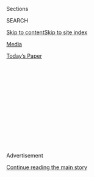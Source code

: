 <div id="app">

<div>

<div>

<div>

<div class="NYTAppHideMasthead css-1q2w90k e1suatyy0">

<div class="section css-ui9rw0 e1suatyy2">

<div class="css-eph4ug er09x8g0">

<div class="css-6n7j50">

</div>

<span class="css-1dv1kvn">Sections</span>

<div class="css-10488qs">

<span class="css-1dv1kvn">SEARCH</span>

</div>

[Skip to content](#site-content)[Skip to site
index](#site-index)

</div>

<div id="masthead-section-label" class="css-1wr3we4 eaxe0e00">

[Media](https://www.nytimes3xbfgragh.onion/section/business/media)

</div>

<div class="css-10698na e1huz5gh0">

</div>

</div>

<div id="masthead-bar-one" class="section hasLinks css-15hmgas e1csuq9d3">

<div class="css-uqyvli e1csuq9d0">

</div>

<div class="css-1uqjmks e1csuq9d1">

</div>

<div class="css-9e9ivx">

[](https://myaccount.nytimes3xbfgragh.onion/auth/login?response_type=cookie&client_id=vi)

</div>

<div class="css-1bvtpon e1csuq9d2">

[Today’s
Paper](https://www.nytimes3xbfgragh.onion/section/todayspaper)

</div>

</div>

</div>

</div>

<div data-aria-hidden="false">

<div id="site-content" data-role="main">

<div>

<div class="css-1aor85t" style="opacity:0.000000001;z-index:-1;visibility:hidden">

<div class="css-1hqnpie">

<div class="css-epjblv">

<span class="css-17xtcya">[Media](/section/business/media)</span><span class="css-x15j1o">|</span><span class="css-fwqvlz">Pulitzer
Prize: 2019 Winners
List</span>

</div>

<div class="css-k008qs">

<div class="css-1iwv8en">

<span class="css-18z7m18"></span>

<div>

</div>

</div>

<span class="css-1n6z4y">https://nyti.ms/2XdBQEf</span>

<div class="css-1705lsu">

<div class="css-4xjgmj">

<div class="css-4skfbu" data-role="toolbar" data-aria-label="Social Media Share buttons, Save button, and Comments Panel with current comment count" data-testid="share-tools">

  - 
  - 
  - 
  - 
    
    <div class="css-6n7j50">
    
    </div>

  - 

</div>

</div>

</div>

</div>

</div>

</div>

<div class="css-13pd83m">

</div>

<div id="top-wrapper" class="css-1sy8kpn">

<div id="top-slug" class="css-l9onyx">

Advertisement

</div>

[Continue reading the main
story](#after-top)

<div class="ad top-wrapper" style="text-align:center;height:100%;display:block;min-height:250px">

<div id="top" class="place-ad" data-position="top" data-size-key="top">

</div>

</div>

<div id="after-top">

</div>

</div>

<div>

<div id="sponsor-wrapper" class="css-1hyfx7x">

<div id="sponsor-slug" class="css-19vbshk">

Supported by

</div>

[Continue reading the main
story](#after-sponsor)

<div id="sponsor" class="ad sponsor-wrapper" style="text-align:center;height:100%;display:block">

</div>

<div id="after-sponsor">

</div>

</div>

<div class="css-186x18t">

</div>

<div class="css-1vkm6nb ehdk2mb0">

# Pulitzer Prize: 2019 Winners List

</div>

From meritorious public service for coverage of the deadly shooting
rampage at Marjory Stoneman Douglas High School to a special citation to
the “Queen of Soul,” here is the full list of winners and finalists.

<div class="css-18e8msd">

<div class="css-vp77d3 epjyd6m0">

<div class="css-1baulvz">

By <span class="css-1baulvz last-byline" itemprop="name">The New York
Times</span>

</div>

</div>

  - April 15,
    2019

  - 
    
    <div class="css-4xjgmj">
    
    <div class="css-d8bdto" data-role="toolbar" data-aria-label="Social Media Share buttons, Save button, and Comments Panel with current comment count" data-testid="share-tools">
    
      - 
      - 
      - 
      - 
        
        <div class="css-6n7j50">
        
        </div>
    
      - 
    
    </div>
    
    </div>

</div>

</div>

<div class="section meteredContent css-1r7ky0e" name="articleBody" itemprop="articleBody">

<div class="css-79elbk" data-testid="photoviewer-wrapper">

<div class="css-z3e15g" data-testid="photoviewer-wrapper-hidden">

</div>

<div class="css-1a48zt4 ehw59r15" data-testid="photoviewer-children">

![<span class="css-16f3y1r e13ogyst0" data-aria-hidden="true">The South
Florida Sun Sentinel newsroom after the paper was awarded the Pulitzer
Prize for public service for its coverage of the massacre at Marjory
Stoneman Douglas High School.
</span><span class="css-cnj6d5 e1z0qqy90" itemprop="copyrightHolder"><span class="css-1ly73wi e1tej78p0">Credit...</span><span>Reuters</span></span>](https://static01.graylady3jvrrxbe.onion/images/2019/04/15/business/15PULITZER-sunsentinel-staff/merlin_153568356_a4464a3e-a20f-4df9-9977-7e3122268952-articleLarge.jpg?quality=75&auto=webp&disable=upscale)

</div>

</div>

<div class="css-1fanzo5 StoryBodyCompanionColumn">

<div class="css-53u6y8">

PUBLIC SERVICE

## The South Florida Sun Sentinel

The Sun Sentinel’s sweeping coverage of the causes and consequences of
the deadly mass shooting at Marjory Stoneman Douglas High School in
Parkland, Fla., shaped the national gun safety debate and prompted
changes in local policies. The paper addressed a [culture of
leniency](https://www.sun-sentinel.com/local/broward/parkland/florida-school-shooting/fl-florida-school-shooting-discipline-20180510-story.html)
at Broward County schools, blunders by the sheriff’s office in
[responding to the
attack](http://projects.sun-sentinel.com/2018/sfl-parkland-school-shooting-critical-moments/)
and attempts by officials to [mask their
failures](https://www.sun-sentinel.com/local/broward/parkland/florida-school-shooting/fl-florida-school-shooting-district-secrecy-20181112-story.html).

**Finalists** ProPublica, The Washington Post

BREAKING NEWS REPORTING

## Staff of The Pittsburgh Post-Gazette

“I don’t think there’s a single person on the staff who didn’t
contribute” to covering the shooting deaths of 11 worshipers at the Tree
of Life synagogue, said Keith Burris, the paper’s executive editor. A
[visceral
account](https://newsinteractive.post-gazette.com/pittsburgh-squirrel-hill-synagogue-massacre/)
of the attack began with the first words of the Mourners’ Kaddish, a
Jewish prayer for the dead, rendered in Hebrew. Other articles examined
the victims’ lives, the [harrowing
experiences](https://www.post-gazette.com/news/crime-courts/2018/10/29/tree-of-life-witness-barry-werber-shooting-pittsburgh/stories/201810290101)
of survivors and the quick reactions of [911 center
workers](https://www.post-gazette.com/news/crime-courts/2018/11/01/tree-of-life-synagogue-shooting-allegheny-county-911-dispatcher-pittsburgh/stories/201811010157).

**Finalists** The Chico Enterprise-Record; South Florida Sun Sentinel

INVESTIGATIVE REPORTING

## Matt Hamilton, Harriet Ryan and Paul Pringle  
of The Los Angeles Times

The Los Angeles Times was honored for a [series of
articles](https://www.latimes.com/local/lanow/la-me-times-pulitzer-george-tyndall-usc-20190414-story.html)
that exposed a pattern of abuse by a University of Southern California
gynecologist, Dr. George Tyndall, who was accused of sexually abusing
hundreds of students at a campus clinic over the course of three decades
The allegations led to the resignation of the university’s president and
prompted local, state and federal investigations.

**Finalists** David Barstow, Susanne Craig and Russ Buettner of The New
York Times; Kathleen McGrory and Neil Bedi of The Tampa Bay
Times

</div>

</div>

<div class="css-79elbk" data-testid="photoviewer-wrapper">

<div class="css-z3e15g" data-testid="photoviewer-wrapper-hidden">

</div>

<div class="css-1a48zt4 ehw59r15" data-testid="photoviewer-children">

<div class="css-1xdhyk6 erfvjey0">

<span class="css-1ly73wi e1tej78p0">Image</span>

<div class="css-zjzyr8">

<div data-testid="lazyimage-container" style="height:257.77777777777777px">

</div>

</div>

</div>

<span class="css-16f3y1r e13ogyst0" data-aria-hidden="true">Susanne
Craig addressing The New York Times newsroom after she, Russ Buettner,
to her right, and David Barstow, to Mr. Buettner's right, won the
Pulitzer Prize for explanatory reporting.
</span><span class="css-cnj6d5 e1z0qqy90" itemprop="copyrightHolder"><span class="css-1ly73wi e1tej78p0">Credit...</span><span>Hiroko
Masuike/The New York Times</span></span>

</div>

</div>

<div class="css-1fanzo5 StoryBodyCompanionColumn">

<div class="css-53u6y8">

EXPLANATORY REPORTING

## David Barstow, Susanne Craig and Russ Buettner  
of The New York Times

The [18-month
investigation](https://www.nytimes3xbfgragh.onion/interactive/2018/10/02/us/politics/donald-trump-tax-schemes-fred-trump.html?module=inline)
of President Trump’s finances debunked his claims of self-made wealth
and revealed a business empire "riddled with tax dodges," the Pulitzer
committee said. The series led city and state officials in New York to
open investigations into whether Mr. Trump and his family had underpaid
taxes on his father’s real estate empire and participated in fraudulent
tax schemes. This is the fourth Pulitzer for Mr. Barstow; Ms. Craig, 51,
and Mr. Buettner, 57, have been finalists.

**Finalists** Kyra Gurney, Nicholas Nehamas, Jay Weaver and Jim Wyss of
The Miami Herald; Aaron Glanz and Emmanuel Martinez of Reveal/The Center
for Investigative Reporting; Staff of The Washington Post

</div>

</div>

<div>

</div>

<div class="css-1fanzo5 StoryBodyCompanionColumn">

<div class="css-53u6y8">

LOCAL REPORTING

## Staff of The Advocate, Baton Rouge, La.

The Advocate was honored for its
[investigation](https://www.theadvocate.com/new_orleans/news/courts/article_a03f02d2-fcf5-11e8-937c-fb85ceb6d9d3.html)
of a Louisiana law that allowed juries to convict defendants without
unanimous verdicts. In the series' [first
installation](https://www.theadvocate.com/new_orleans/news/courts/article_16fd0ece-32b1-11e8-8770-33eca2a325de.html),
the reporters revealed how the framers of the state’s Constitution noted
explicitly that the law would perpetuate “the supremacy of the
Anglo-Saxon race in Louisiana." After the series appeared, Louisiana
voters amended their Constitution to require unanimous verdicts. "It
seemed to help turn the tide," said Gordon Russell, one of the reporters
on the series.

**Finalists** Barbara Laker, Wendy Ruderman, Dylan Purcell and Jessica
Griffin of The Philadelphia Inquirer; Brandon Stahl, Jennifer Bjorhus,
MaryJo Webster and Renée Jones Schneider of the Star Tribune of
Minneapolis, Minn.

NATIONAL REPORTING

## Staff of The Wall Street Journal

The Wall Street Journal won the national reporting prize for its
[articles on hush money
payments](https://www.wsj.com/articles/trumps-hush-money-11545349433?mod=article_inline)
made to two women who claimed during the 2016 presidential campaign that
they had sexual encounters with Donald J. Trump. “To see the story
unfold the way it did and reach the president was just incredible,” said
Michael Rothfeld, one of The Journal reporters who contributed to the
coverage. “For me, it's just the story of a lifetime.”

</div>

</div>

<div class="css-1fanzo5 StoryBodyCompanionColumn">

<div class="css-53u6y8">

**Finalists** Staff of Associated Press; Staff of The New York Times
with contributions from Carole Cadwalladr of The Guardian/The Observer

INTERNATIONAL
REPORTING

## Maggie Michael, Maad al-Zikry and Nariman El-Mofty  
of Associated Press; Staff of Reuters, with notable contributions from Wa Lone and Kyaw Soe Oo

The Reuters staff and two reporters specifically were honored for
“[expertly
exposing](https://www.reuters.com/investigates/section/myanmar-rohingya/)
the military units and Buddhist villagers responsible for the systematic
expulsion and murder of Rohingya Muslims from Myanmar.” The reporters,
Wa Lone, 33, and Kyaw Soe Oo, 29, were arrested in December 2017 and
later sentenced to [seven years in
prison](https://www.nytimes3xbfgragh.onion/2018/09/03/world/asia/myanmar-reuters-journalists-sentenced-trial.html)
for reporting on the atrocities. Stephen J. Adler, Reuters’ top editor,
said he was “thrilled” for the recognition, but “deeply distressed” that
they reporters were still imprisoned.

Ms. Michael, Mr. al-Zikry and Ms. El-Mofty won for [their
series](https://apnews.com/YemenDirtyWar) “detailing the atrocities of
the war in Yemen, including theft of food aid, deployment of child
soldiers and torture of prisoners.” The journalists documented, in text,
video and photography, the civilian deaths caused by United States
drones and interviewed torture victims in Yemen’s civil war. Ms. Michael
[told](https://apnews.com/44f2f36b0c7b46b19b2fa32e6904b06c) The
Associated Press that she and her colleagues were “very happy to be able
to draw some attention” to the story.

**Finalist** Rukmini Callimachi of The New York Times

FEATURE WRITING

## Hannah Dreier of ProPublica

Ms. Dreier’s detailed portraits of [Salvadoran
immigrants](https://www.propublica.org/series/ms-13-on-long-island) were
cited for exposing how their lives had been destroyed “by a botched
federal crackdown on the international criminal gang MS-13.” After Ms.
Dreier, 32, heard President Trump tie immigration to gang violence, her
reporting revealed that immigrants were often victims of the crime
groups. “What was so cruel was that this population was being preyed
upon,” she said. The series was published jointly with The New York
Times Magazine, Newsday and New York magazine.

**Finalists** Deanna Pan and Jennifer Berry Hawes of The Post and
Courier, Charleston, S.C., and Elizabeth Bruenig of The Washington Post

COMMENTARY

## Tony Messenger of The St. Louis Post-Dispatch

Mr. Messenger, The Post-Dispatch’s metro columnist, was cited for a
[series of
pieces](https://www.stltoday.com/news/local/metro/post-dispatch-columnist-tony-messenger-wins-pulitzer-prize/article_ef22909b-12a9-510c-802f-48d0a66cb16c.html)
that exposed how poor people convicted of misdemeanor crimes were
charged fees for their time in jail, sometimes leading to years of debt
and further imprisonment. The columns resulted in a ruling by the
Missouri Supreme Court that the practice was illegal, although Mr.
Messenger, 52, said it persists. In an interview, he called it “a story
of human tragedy.”

**Finalists** Caitlin Flanagan of The Atlantic*;* Melinda Henneberger of
The Kansas City Star

CRITICISM

## Carlos Lozada of The Washington Post

Mr. Lozada, 47, The Post’s [nonfiction book
critic](https://www.washingtonpost.com/people/carlos-lozada), won for
reviews and essays on politics, truth, immigration and American identity
in the Trump era. In an interview, he called it “an irony of the time”
that a president with seemingly few literary interests had fueled such a
publishing explosion of topical work. “It’s a really rich time to dig in
to books as means to understand what is going on right now,” he said.

</div>

</div>

<div class="css-1fanzo5 StoryBodyCompanionColumn">

<div class="css-53u6y8">

**Finalists** Manohla Dargis of The New York Times*;* Jill Lepore of The
New
Yorker

</div>

</div>

<div class="css-79elbk" data-testid="photoviewer-wrapper">

<div class="css-z3e15g" data-testid="photoviewer-wrapper-hidden">

</div>

<div class="css-1a48zt4 ehw59r15" data-testid="photoviewer-children">

<div class="css-1xdhyk6 erfvjey0">

<span class="css-1ly73wi e1tej78p0">Image</span>

<div class="css-zjzyr8">

<div data-testid="lazyimage-container" style="height:257.77777777777777px">

</div>

</div>

</div>

<span class="css-16f3y1r e13ogyst0" data-aria-hidden="true">Brent
Staples in The New York Times newsroom on Monday after he won the
Pulitzer Prize for editorial writing.
</span><span class="css-cnj6d5 e1z0qqy90" itemprop="copyrightHolder"><span class="css-1ly73wi e1tej78p0">Credit...</span><span>Hiroko
Masuike/The New York Times</span></span>

</div>

</div>

<div class="css-1fanzo5 StoryBodyCompanionColumn">

<div class="css-53u6y8">

EDITORIAL WRITING

## Brent Staples of The New York Times

Mr. Staples, a member of The Times’s editorial board, was cited for his
writing on racial justice and culture, including pieces about how the
suffrage movement betrayed black women, Southern newspapers’ role in
lynchings and the Afrofuturism behind the movie “Black Panther.”

In [a collection of his
work](https://www.nytimes3xbfgragh.onion/2019/04/15/opinion/brent-staples-pulitzer-prize.html)
published on Monday, The Times wrote that Mr. Staples, 67, “has sought
to correct the parts of the national narrative on race that have been
sanitized and distorted.”

**Finalists** The **** editorial board of The Advocate in Baton Rouge,
La., and the editorial board of The Capital Gazette in Annapolis, Md.

EDITORIAL CARTOONING

## Darrin Bell, freelancer

Mr. Bell, whose [work](http://darrinbell.com/) is syndicated by King
Features, won for cartoons that addressed racial injustice and political
turmoil surrounding the Trump administration. He was cited for “calling
out lies, hypocrisy and fraud.” He is the first African-American winner
in the category, a Pulitzer spokeswoman confirmed. “All the nights I
called home and told my wife and kids I had to stay at the office to
cover something that just happened were not for nothing,” he said in an
email.

**Finalists** Ken Fisher, freelancer, Rob Rogers,
freelancer

</div>

</div>

<div class="css-79elbk" data-testid="photoviewer-wrapper">

<div class="css-z3e15g" data-testid="photoviewer-wrapper-hidden">

</div>

<div class="css-1a48zt4 ehw59r15" data-testid="photoviewer-children">

<div class="css-1xdhyk6 erfvjey0">

<span class="css-1ly73wi e1tej78p0">Image</span>

<div class="css-zjzyr8">

<div data-testid="lazyimage-container" style="height:257.77777777777777px">

</div>

</div>

</div>

<span class="css-16f3y1r e13ogyst0" data-aria-hidden="true">One of the
pictures that earned the photography staff of Reuters the Pulitzer Prize
for breaking news photography for coverage of the flow of migrants from
Central and South
America.</span><span class="css-cnj6d5 e1z0qqy90" itemprop="copyrightHolder"><span class="css-1ly73wi e1tej78p0">Credit...</span><span>Adrees
Latif/Reuters</span></span>

</div>

</div>

<div class="css-1fanzo5 StoryBodyCompanionColumn">

<div class="css-53u6y8">

BREAKING NEWS PHOTOGRAPHY

## Photography Staff of Reuters

The photography staff of Reuters won the prize for breaking news
photography for its [series of
photos](https://www.reuters.com/news/picture/reuters-wins-pulitzer-prize-for-migrant-idUSRTX6RS1A)
titled “On the Migrant Trail to America.” Taken by 11 photographers, the
winning images, inventive and heart-wrenching in equal measure, conveyed
the violent conditions that Central American migrants were leaving
behind in their homelands, and the harsh response they received from the
authorities when they got to the United States.

</div>

</div>

<div class="css-1fanzo5 StoryBodyCompanionColumn">

<div class="css-53u6y8">

**Finalists** Noah Berger, John Locher and Ringo H.W. Chiu of Associated
Press; Staff of Associated Press

<div class="css-79elbk" data-testid="photoviewer-wrapper">

<div class="css-z3e15g" data-testid="photoviewer-wrapper-hidden">

</div>

<div class="css-1a48zt4 ehw59r15" data-testid="photoviewer-children">

<div class="css-zgakxe erfvjey0">

<span class="css-1ly73wi e1tej78p0">Image</span>

<div class="css-zjzyr8">

<div data-testid="lazyimage-container" style="height:580px">

</div>

</div>

</div>

<span class="css-16f3y1r e13ogyst0" data-aria-hidden="true">Lorenzo
Tugnoli of The Washington Post, the winner of the Pulitzer Prize for
feature photography.
</span><span class="css-cnj6d5 e1z0qqy90" itemprop="copyrightHolder"><span class="css-1ly73wi e1tej78p0">Credit...</span><span>The
Pulitzer Prizes, via Associated Press</span></span>

</div>

</div>

FEATURE PHOTOGRAPHY

## Lorenzo Tugnoli of The Washington Post

Some of the pictures Lorenzo Tugnoli, 39, [has taken in
Yemen](https://www.washingtonpost.com/graphics/2018/world/amp-stories/photos-of-war-in-yemen/)
could be from anywhere: a young girl having her height measured, veiled
women in a classroom. That these images alternate with photos of
starving infants and armed men in camouflage only heightens their
impact. In an interview, Mr. Tugnoli said he had tried to balance
depictions of the extent and immediacy of the tragedy with pictures that
displayed deep respect for their subjects’ everyday lives.

**Finalists** Craig F. Walker of The Boston Globe; ** Maggie Steber and
Lynn Johnson of National Geographic

FICTION

## The Overstory by Richard Powers (W.W. Norton)

Mr. Powers, 61, is known as a brainy novelist, but “[The
Overstory](https://www.nytimes3xbfgragh.onion/2018/04/09/books/review/overstory-richard-powers.html)”
tested even his intellectual capacity: Its central characters are trees.
The environmental plot involves humans, but also communication occurring
in nature. Mr. Powers called the Pulitzer Prize “an astonishing
recognition,” and he said the reception to the novel proved to him that
readers were “hungry for a story that takes the nonhuman seriously, and
tries to reconnect the human to a world we’re so alienated from.”

**Finalists** “The Great Believers,” by Rebecca Makkai (Viking Books);
“There There,” by Tommy Orange (Alfred A. Knopf)

DRAMA

## Fairview by Jackie Sibblies Drury

Ms. Drury’s [dazzling
play](https://www.nytimes3xbfgragh.onion/2018/06/17/theater/review-theater-as-sabotage-in-the-dazzling-fairview.html)
appears at first to be a family comedy, but subverts expectations with a
head-spinning shift in content and form that forces theatergoers to
think in new ways about race and the white gaze. Ms. Drury, 37, said she
was trying “to communicate to white people what it’s like walking around
in a body of color and having people judge you.” The play, which debuted
last year at Soho Rep, will return in June [at Theater for a New
Audience](https://www.tfana.org/current-season/fairview/overview).

</div>

</div>

<div class="css-1fanzo5 StoryBodyCompanionColumn">

<div class="css-53u6y8">

**Finalists** “Dance Nation,” by Claire Barron; “What the Constitution
Means to Me,” by Heidi
Schreck.

<div class="css-79elbk" data-testid="photoviewer-wrapper">

<div class="css-z3e15g" data-testid="photoviewer-wrapper-hidden">

</div>

<div class="css-1a48zt4 ehw59r15" data-testid="photoviewer-children">

<div class="css-zgakxe erfvjey0">

<span class="css-1ly73wi e1tej78p0">Image</span>

<div class="css-zjzyr8">

<div data-testid="lazyimage-container" style="height:587.7333333333332px">

</div>

</div>

</div>

<span class="css-16f3y1r e13ogyst0" data-aria-hidden="true">"Frederick
Douglass: Prophet of Freedom," by David W. Blight, winner of the
Pulitzer Prize for
history.</span><span class="css-cnj6d5 e1z0qqy90" itemprop="copyrightHolder"><span class="css-1ly73wi e1tej78p0">Credit...</span><span>Simon
& Schuster, via Associated
Press</span></span>

</div>

</div>

HISTORY

## Frederick Douglass: Prophet of Freedom by David W. Blight (Simon & Schuster)

Mr. Blight, a professor at Yale University, was cited for “a
breathtaking history” that traced Douglass’s transformation from runaway
slave to one of the most profound thinkers on race, equality and
American identity. [Mr. Blight](http://www.davidwblight.com/), 70, began
the book 12 years ago after encountering a private collection of
Douglass manuscripts assembled by a retired African-American surgeon in
Savannah, Ga. “What does it mean to be an American?” Professor Blight
said. “Nobody has had more to say about that than Douglass.”

**Finalists** “Civilizing Torture: An American Tradition,” by W.
Fitzhugh Brundage (Harvard University Press); “American Eden: David
Hosack, Botany, and Medicine in the Garden of the Early Republic,” by
Victoria Johnson (Liveright/W.W.
Norton).

BIOGRAPHY

## The New Negro: The Life of Alain Locke by Jeffrey C. Stewart (Oxford University Press)

Mr. Stewart, a professor of black studies at the University of
California, Santa Barbara, was honored for offering “a panoramic view of
the personal trials and artistic triumphs of the father of the Harlem
Renaissance and the movement he inspired.” Locke, whose protégés
included Langston Hughes and Zora Neale Hurston, believed artistic
expression was crucial to racial progress. “We don’t often celebrate
people who create room and space for others,” Mr. Stewart, 69, said.
“That’s one thing I really love about Locke.”

**Finalists** “The Road Not Taken: Edward Lansdale and the American
Tragedy in Vietnam,” by Max Boot (Liveright/W.W. Norton), and “Proust’s
Duchess: How Three Celebrated Women Captured the Imagination of
Fin-de-Siècle Paris,” by Caroline Weber (Alfred A. Knopf).

POETRY

## Be With by Forrest Gander (New Directions)

The poems in [Forrest Gander](https://forrestgander.com/)’s latest
collection deal with, among other things, grief. His wife, the acclaimed
poet C. D. Wright, died suddenly in 2016 at 67. “I didn’t write for
almost two years,” Gander, 63, said of the period after her death. “We
were always great readers of each other’s work.” When he started writing
again, the poems “just came out,” requiring less revising than usual. He
was glad readers felt, as he did, that “writing about the darkness might
be transformative.”

**Finalists** “feeld,” by jos charles (Milkweed); “Like,” by A. E.
Stallings (Farrar, Straus and
Giroux).

<div class="css-79elbk" data-testid="photoviewer-wrapper">

<div class="css-z3e15g" data-testid="photoviewer-wrapper-hidden">

</div>

<div class="css-1a48zt4 ehw59r15" data-testid="photoviewer-children">

<div class="css-zgakxe erfvjey0">

<span class="css-1ly73wi e1tej78p0">Image</span>

<div class="css-zjzyr8">

<div data-testid="lazyimage-container" style="height:583.8666666666667px">

</div>

</div>

</div>

<span class="css-16f3y1r e13ogyst0" data-aria-hidden="true">"Amity and
Prosperity: One Family and the Fracturing of America" by Eliza Griswold,
the winner of the Pulitzer Prize for nonfiction.
</span><span class="css-cnj6d5 e1z0qqy90" itemprop="copyrightHolder"><span class="css-1ly73wi e1tej78p0">Credit...</span><span>Farrar,
Straus and Giroux, via Associated Press</span></span>

</div>

</div>

</div>

</div>

<div class="css-1fanzo5 StoryBodyCompanionColumn">

<div class="css-53u6y8">

GENERAL
NONFICTION

## Amity and Prosperity: One Family and the Fracturing of America by Eliza Griswold (Farrar, Straus and Giroux)

[Ms. Griswold](https://www.elizagriswoldauthor.com/), 46, observed one
family in Amity, Penn., over seven years for this book about how
hydraulic fracturing, better known as fracking, affected the town. “What
Griswold depicts is a community, like the earth, cracked open,” [our
reviewer
wrote](https://www.nytimes3xbfgragh.onion/2018/06/13/books/review-amity-prosperity-fracking-eliza-griswold.html).
“Every book takes a village, that’s the nature of books, but this one
took two,” said Ms. Griswold, adding that she felt “deeply grateful” to
the people of Amity.

**Finalists** “Rising: Dispatches From the New American Shore,” by
Elizabeth Rush (Milkweed); “In a Day’s Work,” by Bernice Yeung (The New
Press).

</div>

</div>

<div class="css-79elbk" data-testid="photoviewer-wrapper">

<div class="css-z3e15g" data-testid="photoviewer-wrapper-hidden">

</div>

<div class="css-1a48zt4 ehw59r15" data-testid="photoviewer-children">

<div class="css-1xdhyk6 erfvjey0">

<span class="css-1ly73wi e1tej78p0">Image</span>

<div class="css-zjzyr8">

<div data-testid="lazyimage-container" style="height:309.3333333333333px">

</div>

</div>

</div>

<span class="css-16f3y1r e13ogyst0" data-aria-hidden="true">Ellen Reid,
winner of the Pulitzer Prize for music.
</span><span class="css-cnj6d5 e1z0qqy90" itemprop="copyrightHolder"><span class="css-1ly73wi e1tej78p0">Credit...</span><span>James
Matthew
Daniel</span></span>

</div>

</div>

<div class="css-1fanzo5 StoryBodyCompanionColumn">

<div class="css-53u6y8">

MUSIC

## “prism” by Ellen Reid, premiered by the Los Angeles Opera on Nov. 29, 2018

In this haunting opera, a mother and daughter grapple with trauma and
guilt after a sexual assault. The[Pulitzer board
praised](https://www.pulitzer.org/winners/ellen-reid) the way Ms. Reid,
36, uses “sophisticated vocal writing and striking instrumental timbres
to confront difficult subject matter: the effects of sexual and
emotional abuse.” Ms. Reid said in an interview that she had worked on
the piece for five years. “There were times when I didn’t want to finish
the piece,” she said. Roxie Perkins wrote the elliptical, poetic
libretto.

**Finalists** “Sustain,” by Andrew Norman, premiered by the Los Angeles
Philharmonic (Schott Music), and “Still,” by James Romig, released by
New World Records.

SPECIAL CITATION

## The Capital Gazette, Annapolis, Md.

Employees of the Capital Gazette were recognized for [reporting and
publishing
news](https://www.capitalgazette.com/news/annapolis/bs-md-gazette-shooting-20180628-story.html)
even as they dealt with a shooting in their newsroom that left five
colleagues dead. After the attack, the deadliest against journalists in
United States history, some journalists gathered in a garage across the
street to file articles and photographs. “We are [putting out a damn
paper](https://twitter.com/chaseacook/status/1012465236195061766),” one
said on Twitter that day. The Pulitzer board awarded the paper a
$100,000 grant to support its
work.

</div>

</div>

<div class="css-79elbk" data-testid="photoviewer-wrapper">

<div class="css-z3e15g" data-testid="photoviewer-wrapper-hidden">

</div>

<div class="css-1a48zt4 ehw59r15" data-testid="photoviewer-children">

<div class="css-1xdhyk6 erfvjey0">

<span class="css-1ly73wi e1tej78p0">Image</span>

<div class="css-zjzyr8">

<div data-testid="lazyimage-container" style="height:248.75555555555556px">

</div>

</div>

</div>

<span class="css-16f3y1r e13ogyst0" data-aria-hidden="true">Aretha
Franklin, who died last year, received a special citation for what the
Pulitzer board called her "indelible contribution to American music and
culture for more than five
decades.”</span><span class="css-cnj6d5 e1z0qqy90" itemprop="copyrightHolder"><span class="css-1ly73wi e1tej78p0">Credit...</span><span>Chris
Pizzello/Reuters</span></span>

</div>

</div>

<div class="css-1fanzo5 StoryBodyCompanionColumn">

<div class="css-53u6y8">

Special citation

## Aretha Franklin

When the “Queen of Soul" [died last year
at 76](https://www.nytimes3xbfgragh.onion/2018/08/16/obituaries/aretha-franklin-dead.html),
she had won 18 Grammy Awards and placed more than 100 singles on the
Billboard charts (“Respect” and “Think” among them). The Pulitzer board
recognized Franklin, who bridged gospel traditions with secular music,
“for her indelible contribution to American music and culture for more
than five decades.” In receiving the posthumous honor, she joins such
other popular music titans as Hank Williams (2010) and Duke Ellington
(1999).

</div>

</div>

</div>

<div>

</div>

<div>

</div>

<div>

</div>

<div>

<div id="bottom-wrapper" class="css-1ede5it">

<div id="bottom-slug" class="css-l9onyx">

Advertisement

</div>

[Continue reading the main
story](#after-bottom)

<div id="bottom" class="ad bottom-wrapper" style="text-align:center;height:100%;display:block;min-height:90px">

</div>

<div id="after-bottom">

</div>

</div>

</div>

</div>

</div>

## Site Index

<div>

</div>

## Site Information Navigation

  - [© <span>2020</span> <span>The New York Times
    Company</span>](https://help.nytimes3xbfgragh.onion/hc/en-us/articles/115014792127-Copyright-notice)

<!-- end list -->

  - [NYTCo](https://www.nytco.com/)
  - [Contact
    Us](https://help.nytimes3xbfgragh.onion/hc/en-us/articles/115015385887-Contact-Us)
  - [Work with us](https://www.nytco.com/careers/)
  - [Advertise](https://nytmediakit.com/)
  - [T Brand Studio](http://www.tbrandstudio.com/)
  - [Your Ad
    Choices](https://www.nytimes3xbfgragh.onion/privacy/cookie-policy#how-do-i-manage-trackers)
  - [Privacy](https://www.nytimes3xbfgragh.onion/privacy)
  - [Terms of
    Service](https://help.nytimes3xbfgragh.onion/hc/en-us/articles/115014893428-Terms-of-service)
  - [Terms of
    Sale](https://help.nytimes3xbfgragh.onion/hc/en-us/articles/115014893968-Terms-of-sale)
  - [Site
    Map](https://spiderbites.nytimes3xbfgragh.onion)
  - [Help](https://help.nytimes3xbfgragh.onion/hc/en-us)
  - [Subscriptions](https://www.nytimes3xbfgragh.onion/subscription?campaignId=37WXW)

</div>

</div>

</div>

</div>
